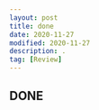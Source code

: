 ```yaml
---
layout: post
title: done
date: 2020-11-27
modified: 2020-11-27
description: .
tag: [Review]
---
```


## DONE
